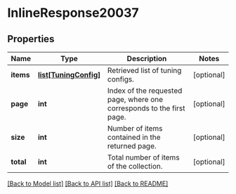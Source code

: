 # InlineResponse20037

## Properties
Name | Type | Description | Notes
------------ | ------------- | ------------- | -------------
**items** | [**list[TuningConfig]**](TuningConfig.md) | Retrieved list of tuning configs. | [optional] 
**page** | **int** | Index of the requested page, where one corresponds to the first page. | [optional] 
**size** | **int** | Number of items contained in the returned page. | [optional] 
**total** | **int** | Total number of items of the collection. | [optional] 

[[Back to Model list]](../README.md#documentation-for-models) [[Back to API list]](../README.md#documentation-for-api-endpoints) [[Back to README]](../README.md)



